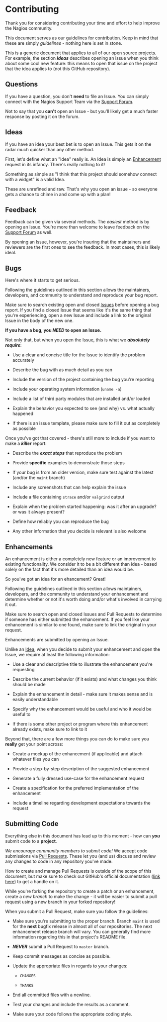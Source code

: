 # Contributing

Thank you for considering contributing your time and effort to help improve
the Nagios community.

This document serves as our guidelines for contribution. Keep in mind that these 
are simply *guidelines* - nothing here is set in stone.

This is a generic document that applies to all of our open source projects. For
example, the section ***Ideas*** describes opening an issue when you think about
some cool new feature: this means to open that issue on the project that the
idea applies to (not this GitHub repository).

## Questions

If you have a question, you don't **need** to file an Issue. You can simply connect
with the Nagios Support Team via the 
[Support Forum](https://support.nagios.com/forum/).

Not to say that you **can't** open an Issue - but you'll likely get a much faster
response by posting it on the forum.

## Ideas

If you have an idea your best bet is to open an Issue. This gets it on the radar much
quicker than any other method.

First, let's define what an "Idea" really is. An Idea is simply an 
[Enhancement](#enhancements) request in its infancy. 
There's really nothing to it!

Something as simple as "I think that this project should somehow connect with a 
widget" is a valid Idea.

These are unrefined and raw. That's why you open an issue - so everyone gets a chance
to chime in and come up with a plan!

## Feedback

Feedback can be given via several methods. The *easiest* method is by opening an Issue.
You're more than welcome to leave feedback on the 
[Support Forum](https://support.nagios.com/forum/) as well.

By opening an Issue, however, you're insuring that the maintainers and reviewers are
the first ones to see the feedback. In most cases, this is likely ideal.

## Bugs

Here's where it starts to get serious. 

Following the guidelines outlined in this section allows the maintainers, developers, and
community to understand and reproduce your bug report.

Make sure to search existing open and closed [Issues](https://guides.github.com/features/issues/)
before opening a bug report. If you find a closed Issue that seems like it's the same 
thing that you're experiencing, open a new Issue and include a link to the original Issue 
in the body of the new one.

**If you have a bug, you *NEED* to open an Issue.**

Not only that, but when you open the Issue, this is what we ***absolutely require***:

* Use a clear and concise title for the Issue to identify the problem accurately

* Describe the bug with as much detail as you can

* Include the version of the project containing the bug you're reporting

* Include your operating system information (`uname -a`)

* Include a list of third party modules that are installed and/or loaded

* Explain the behavior you expected to see (and why) vs. what actually happened

* If there is an issue template, please make sure to fill it out as completely as possible

Once you've got that covered - there's still more to include if you want to
make a ***killer*** report:

* Describe the ***exact steps*** that reproduce the problem

* Provide **specific** examples to demonstrate those steps
 
* If your bug is from an older version, make sure test against the latest (and/or the `maint` branch)

* Include any screenshots that can help explain the issue

* Include a file containing `strace` and/or `valgrind` output

* Explain when the problem started happening: was it after an upgrade? or was it always present?

* Define how reliably you can reproduce the bug

* Any other information that you decide is relevant is also welcome

## Enhancements

An enhancement is either a completely new feature or an improvement to existing 
functionality. We consider it to be a bit different than idea - based solely
on the fact that it's more detailed than an idea would be.

So you've got an idea for an ehancement? Great!

Following the guidelines outlined in this section allows maintainers, developers, and
the community to understand your enhancement and determine whether or not it's worth 
doing and/or what's involved in carrying it out.

Make sure to search open and closed Issues and Pull Requests to determine if
someone has either submitted the enhancement. If you feel like your enhancement
is similar to one found, make sure to link the original in your request.

Enhancements are submitted by opening an Issue.

Unlike an [Idea](#idea), when you decide to submit your enhancement and open 
the Issue, we require at least the following information:

* Use a clear and descriptive title to illustrate the enhancement you're requesting

* Describe the current behavior (if it exists) and what changes you think should be made

* Explain the enhancement in detail - make sure it makes sense and is easily understandable

* Specify why the enhancement would be useful and who it would be useful to

* If there is some other project or program where this enhancement already exists, make sure
to link to it

Beyond that, there are a few more things you can do to make sure you **really** get your
point across:

* Create a mockup of the enhancement (if applicable) and attach whatever files you can

* Provide a step-by-step description of the suggested enhancement

* Generate a fully dressed use-case for the enhancement request

* Create a specification for the preferred implementation of the enhancement

* Include a timeline regarding development expectations towards the request

## Submitting Code

Everything else in this document has lead up to this moment - how can ***you*** submit 
code to a **project**.

*We encourage community members to submit code!* We accept code submissions via 
[Pull Requests](https://help.github.com/articles/about-pull-requests/). These let you
(and us) discuss and review any changes to code in any repository you've made.

How to create and manage Pull Requests is outside of the scope of this document, but make
sure to check out GitHub's official documentation ([link here](https://help.github.com/))
to get a handle on it.

While you're forking the repository to create a patch or an enhancement, create a *new 
branch* to make the change - it will be easier to submit a pull request using a new
branch in your forked repository!

When you submit a Pull Request, make sure you follow the guidelines:

* Make sure you're submitting to the proper branch. Branch `maint` is used for the 
  **next** bugfix release in almost all of our repositories. The next enhancement
  release branch will vary. You can generally find more information regarding this
  in that project's README file.

* ***NEVER*** submit a Pull Request to `master` branch.

* Keep commit messages as concise as possible.

* Update the appropriate files in regards to your changes:

  * `CHANGES`

  * `THANKS`

* End all committed files with a newline.

* Test your changes and include the results as a comment.

* Make sure your code follows the appropriate coding style.
